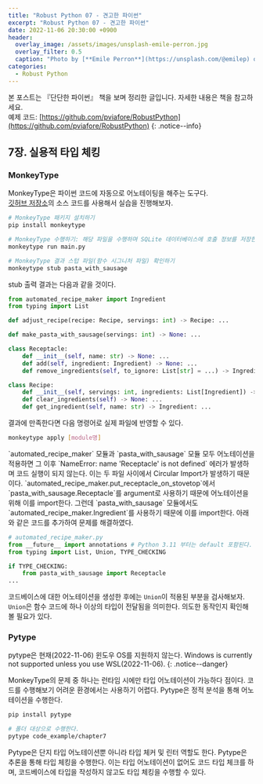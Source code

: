 ```yaml
---
title: "Robust Python 07 - 견고한 파이썬"
excerpt: "Robust Python 07 - 견고한 파이썬"
date: 2022-11-06 20:30:00 +0900
header:
  overlay_image: /assets/images/unsplash-emile-perron.jpg
  overlay_filter: 0.5
  caption: "Photo by [**Emile Perron**](https://unsplash.com/@emilep) on [**Unsplash**](https://unsplash.com/)"
categories:
  - Robust Python
---
```


본 포스트는 『단단한 파이썬』 책을 보며 정리한 글입니다. 자세한 내용은 책을 참고하세요.  
예제 코드: [https://github.com/pviafore/RobustPython](https://github.com/pviafore/RobustPython)
{: .notice--info}

## 7장. 실용적 타입 체킹

### MonkeyType

MonkeyType은 파이썬 코드에 자동으로 어노테이팅을 해주는 도구다.  
[깃허브 저장소](https://github.com/pviafore/RobustPython/tree/master/code_examples/chapter7)의 소스 코드를 사용해서 실습을 진행해보자.  

```bash
# MonkeyType 패키지 설치하기
pip install monkeytype

# MonkeyType 수행하기: 해당 파일을 수행하며 SQLite 데이터베이스에 호출 정보를 저장한다.
monkeytype run main.py

# MonkeyType 결과 스텁 파일(함수 시그니처 파일) 확인하기
monkeytype stub pasta_with_sausage
```

stub 출력 결과는 다음과 같을 것이다.

```python
from automated_recipe_maker import Ingredient
from typing import List

def adjust_recipe(recipe: Recipe, servings: int) -> Recipe: ...

def make_pasta_with_sausage(servings: int) -> None: ...

class Receptacle:
    def __init__(self, name: str) -> None: ...
    def add(self, ingredient: Ingredient) -> None: ...
    def remove_ingredients(self, to_ignore: List[str] = ...) -> Ingredient: ...

class Recipe:
    def __init__(self, servings: int, ingredients: List[Ingredient]) -> None: ...
    def clear_ingredients(self) -> None: ...
    def get_ingredient(self, name: str) -> Ingredient: ...
```

결과에 만족한다면 다음 명령어로 실제 파일에 반영할 수 있다.

```bash
monkeytype apply [module명]
```

<div class="notice--warning" markdown="1">
`automated_recipe_maker` 모듈과 `pasta_with_sausage` 모듈 모두 어노테이션을 적용하면 그 이후 `NameError: name 'Receptacle' is not defined`  에러가 발생하며 코드 실행이 되지 않는다. 이는 두 파일 사이에서 Circular Import가 발생하기 때문이다. `automated_recipe_maker.put_receptacle_on_stovetop`에서 `pasta_with_sausage.Receptacle`를 argument로 사용하기 때문에 어노테이션을 위해 이를 import한다. 그런데 `pasta_with_sausage` 모듈에서도 `automated_recipe_maker.Ingredient`를 사용하기 때문에 이를 import한다. 아래와 같은 코드를 추가하여 문제를 해결하였다.

```python
# automated_recipe_maker.py
from __future__ import annotations # Python 3.11 부터는 default 포함된다.
from typing import List, Union, TYPE_CHECKING

if TYPE_CHECKING:
    from pasta_with_sausage import Receptacle
...
```

</div>

코드베이스에 대한 어노테이션을 생성한 후에는 `Union`이 적용된 부분을 검사해보자. `Union`은 함수 코드에 하나 이상의 타입이 전달됨을 의미한다. 의도한 동작인지 확인해볼 필요가 있다.

### Pytype

pytype은 현재(2022-11-06) 윈도우 OS를 지원하지 않는다. Windows is currently not supported unless you use WSL(2022-11-06).
{: .notice--danger}

MonkeyType의 문제 중 하나는 런타임 시에만 타입 어노테이션이 가능하다 점이다. 코드를 수행해보기 어려운 환경에서는 사용하기 어렵다. Pytype은 정적 분석을 통해 어노테이션을 수행한다.  

```bash
pip install pytype

# 폴더 대상으로 수행한다.
pytype code_example/chapter7
```

Pytype은 단지 타입 어노테이션뿐 아니라 타입 체커 및 린터 역할도 한다. Pytype은 추론을 통해 타입 체킹을 수행한다. 이는 타입 어노테이션이 없어도 코드 타입 체크를 하며, 코드베이스에 타입을 작성하지 않고도 타입 체킹을 수행할 수 있다.
